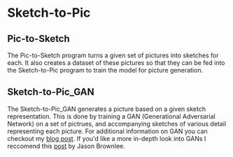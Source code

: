 # Sketch-to-Pic

## Pic-to-Sketch
The Pic-to-Sketch program turns a given set of pictures into sketches for each. It also creates a dataset of these pictures so that they can be fed into the Sketch-to-Pic program to train the model for picture generation.

## Sketch-to-Pic_GAN
The Sketch-to-Pic_GAN generates a picture based on a given sketch representation. This is done by training a GAN (Generational Adversarial Network) on a set of pictrues, and accompanying sketches of various detail representing each picture. For additional information on GAN you can checkout my [blog post](https://ngeiger4.wixsite.com/ai-in-policing/post/to-ban-or-not-to-ban-the-gan). If you'd like a more in-depth look into GANs I reccomend this [post](https://machinelearningmastery.com/what-are-generative-adversarial-networks-gans/) by Jason Brownlee.
